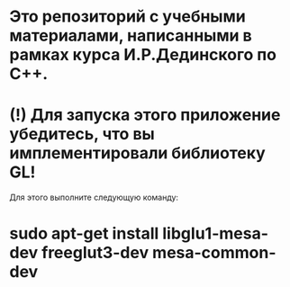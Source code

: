 # Это репозиторий с учебными материалами, написанными в рамках курса И.Р.Дединского по С++.



# (!) Для запуска этого приложение убедитесь, что вы имплементировали библиотеку GL!
Для этого выполните следующую команду: 
# sudo apt-get install libglu1-mesa-dev freeglut3-dev mesa-common-dev

